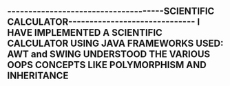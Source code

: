 -------------------------------------SCIENTIFIC CALCULATOR------------------------------
I HAVE IMPLEMENTED A SCIENTIFIC CALCULATOR USING JAVA 
FRAMEWORKS USED: AWT and SWING
UNDERSTOOD THE VARIOUS OOPS CONCEPTS LIKE POLYMORPHISM AND INHERITANCE
-----------------------------------------------------------------------------------------
